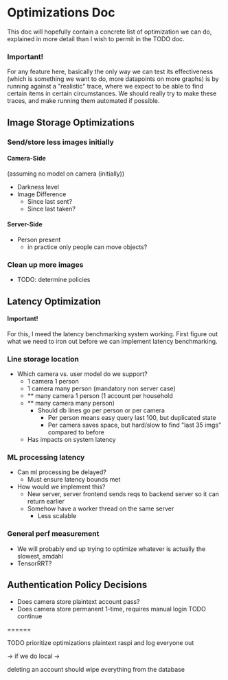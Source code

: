 # Optimizations Doc

This doc will hopefully contain a concrete list of optimization we can do, explained in more detail than I wish to permit in the TODO doc.

### Important!
For any feature here, basically the only way we can test its effectiveness (which is something we want to do, more datapoints on more graphs) is by running against a "realistic" trace, where we expect to be able to find certain items in certain circumstances. We should really try to make these traces, and make running them automated if possible.

## Image Storage Optimizations

### Send/store less images initially

#### Camera-Side
(assuming no model on camera (initially))
- Darkness level
- Image Difference
  - Since last sent?
  - Since last taken?

#### Server-Side
- Person present
  - in practice only people can move objects?


### Clean up more images
- TODO: determine policies

## Latency Optimization

#### Important!
For this, I meed the latency benchmarking system working. First figure out what we need to iron out before we can implement latency benchmarking.

### Line storage location
- Which camera vs. user model do we support?
  - 1 camera 1 person
  - 1 camera many person (mandatory non server case)
  - ** many camera 1 person (1 account per household
  - ** many camera many person)
    - Should db lines go per person or per camera
      - Per person means easy query last 100, but duplicated state
      - Per camera saves space, but hard/slow to find "last 35 imgs" compared to before
  - Has impacts on system latency

### ML processing latency
- Can ml processing be delayed?
  - Must ensure latency bounds met
- How would we implement this?
  - New server, server frontend sends reqs to backend server so it can return earlier
  - Somehow have a worker thread on the same server
    - Less scalable


### General perf measurement
- We will probably end up trying to optimize whatever is actually the slowest, amdahl
- TensorRRT?

## Authentication Policy Decisions
- Does camera store plaintext account pass?
- Does camera store permanent 1-time, requires manual login
TODO continue



======

TODO prioritize optimizations
plaintext raspi and log everyone out



-> if we do local 
-> 

deleting an account should wipe everything from the database